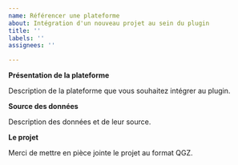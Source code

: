 ```yaml
---
name: Référencer une plateforme
about: Intégration d'un nouveau projet au sein du plugin
title: ''
labels: ''
assignees: ''

---
```


**Présentation de la plateforme**

Description de la plateforme que vous souhaitez intégrer au plugin.

**Source des données**

Description des données et de leur source.

**Le projet**

Merci de mettre en pièce jointe le projet au format QGZ.